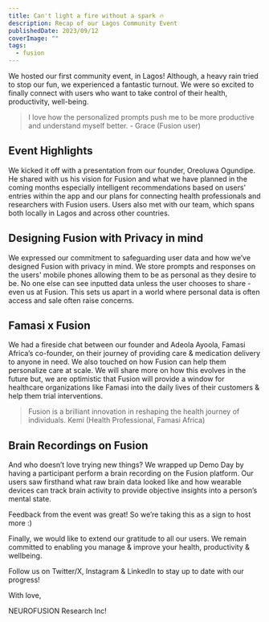 ```yaml
---
title: Can't light a fire without a spark 🔥
description: Recap of our Lagos Community Event
publishedDate: 2023/09/12
coverImage: ""
tags:
  - fusion
---
```


We hosted our first community event, in Lagos! Although, a heavy rain tried to stop our fun, we experienced a fantastic turnout. We were so excited to finally connect with users who want to take control of their health, productivity, well-being.

> I love how the personalized prompts push me to be more productive and understand myself better. - Grace (Fusion user)

## Event Highlights

We kicked it off with a presentation from our founder, Oreoluwa Ogundipe. He shared with us his vision for Fusion and what we have planned in the coming months especially intelligent recommendations based on users' entries within the app and our plans for connecting health professionals and researchers with Fusion users. Users also met with our team, which spans both locally in Lagos and across other countries.

## Designing Fusion with Privacy in mind

We expressed our commitment to safeguarding user data and how we’ve designed Fusion with privacy in mind. We store prompts and responses on the users' mobile phones allowing them to be as personal as they desire to be. No one else can see inputted data unless the user chooses to share - even us at Fusion. This sets us apart in a world where personal data is often access and sale often raise concerns.

## Famasi x Fusion

We had a fireside chat between our founder and Adeola Ayoola, Famasi Africa’s co-founder, on their journey of providing care & medication delivery to anyone in need. We also touched on how Fusion can help them personalize care at scale. We will share more on how this evolves in the future but, we are optimistic that Fusion will provide a window for healthcare organizations like Famasi into the daily lives of their customers & help them trial interventions.

> Fusion is a brilliant innovation in reshaping the health journey of individuals. Kemi (Health Professional, Famasi Africa)

## Brain Recordings on Fusion

And who doesn’t love trying new things? We wrapped up Demo Day by having a participant perform a brain recording on the Fusion platform. Our users saw firsthand what raw brain data looked like and how wearable devices can track brain activity to provide objective insights into a person’s mental state.

Feedback from the event was great! So we’re taking this as a sign to host more :)

Finally, we would like to extend our gratitude to all our users. We remain committed to enabling you manage & improve your health, productivity & wellbeing.

Follow us on Twitter/X, Instagram & LinkedIn to stay up to date with our progress!

With love,

NEUROFUSION Research Inc!

